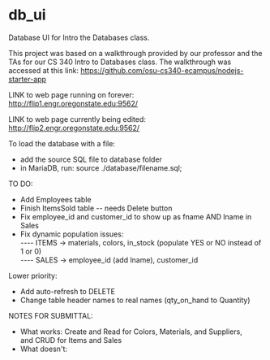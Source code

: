 # db_ui

Database UI for Intro the Databases class. <br>

This project was based on a walkthrough provided by our professor and the TAs for our CS 340 Intro to Databases class. The walkthrough was accessed at this link:  https://github.com/osu-cs340-ecampus/nodejs-starter-app <br>

LINK to web page running on forever: http://flip1.engr.oregonstate.edu:9562/ <br>

LINK to web page currently being edited: http://flip2.engr.oregonstate.edu:9562/

To load the database with a file: <br>
 - add the source SQL file to database folder <br>
 - in MariaDB, run: source ./database/filename.sql;

TO DO: <br>
- Add Employees table <br>
- Finish ItemsSold table -- needs Delete button <br>
- Fix employee_id and customer_id to show up as fname AND lname in Sales <br>
- Fix dynamic population issues: <br>
---- ITEMS -> materials, colors, in_stock (populate YES or NO instead of 1 or 0) <br>
---- SALES -> employee_id (add lname), customer_id <br>

Lower priority: <br>
- Add auto-refresh to DELETE <br>
- Change table header names to real names (qty_on_hand to Quantity) <br>

NOTES FOR SUBMITTAL: <br>
- What works: Create and Read for Colors, Materials, and Suppliers, <br> 
and CRUD for Items and Sales <br>
- What doesn't: 


